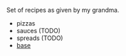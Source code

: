 Set of recipes as given by my grandma.


- pizzas
- sauces (TODO)
- spreads (TODO)
- [base](./pizzas/base.md)
